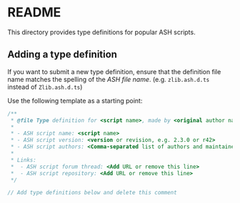 # README

This directory provides type definitions for popular ASH scripts.

## Adding a type definition

If you want to submit a new type definition, ensure that the definition file name matches the spelling of the _ASH file name_. (e.g. `zlib.ash.d.ts` instead of `Zlib.ash.d.ts`)

Use the following template as a starting point:

```ts
/**
 * @file Type definition for <script name>, made by <original author name>.
 *
 * - ASH script name: <script name>
 * - ASH script version: <version or revision, e.g. 2.3.0 or r42>
 * - ASH script authors: <Comma-separated list of authors and maintainers>
 *
 * Links:
 *  - ASH script forum thread: <Add URL or remove this line>
 *  - ASH script repository: <Add URL or remove this line>
 */

// Add type definitions below and delete this comment
```
